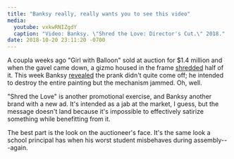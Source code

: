 ```yaml
---
title: "Banksy really, really wants you to see this video"
media:
  youtube: vxkwRNIZgdY
  caption: "Video: Banksy. \"Shred the Love: Director's Cut.\" 2018."
date: 2018-10-20 23:11:20 -0700
---
```


A coupla weeks ago "Girl with Balloon" sold at auction for $1.4 million and when the gavel came down, a gizmo housed in the frame [shredded](https://www.theartnewspaper.com/news/sotheby-s-banksy-ed-as-painting-self-destructs-live-at-auction) half of it. This week Banksy [revealed](https://www.instagram.com/p/BpDMo26h3Cu/?hl=en&taken-by=banksy) the prank didn't quite come off; he intended to destroy the entire painting but the mechanism jammed. Oh, well.

"Shred the Love" is another promotional exercise, and Banksy another brand with a new ad. It's intended as a jab at the market, I guess, but the message doesn't land because it's impossible to effectively satirize something while benefitting from it.

The best part is the look on the auctioneer's face. It's the same look a school principal has when his worst student misbehaves during assembly---again.
